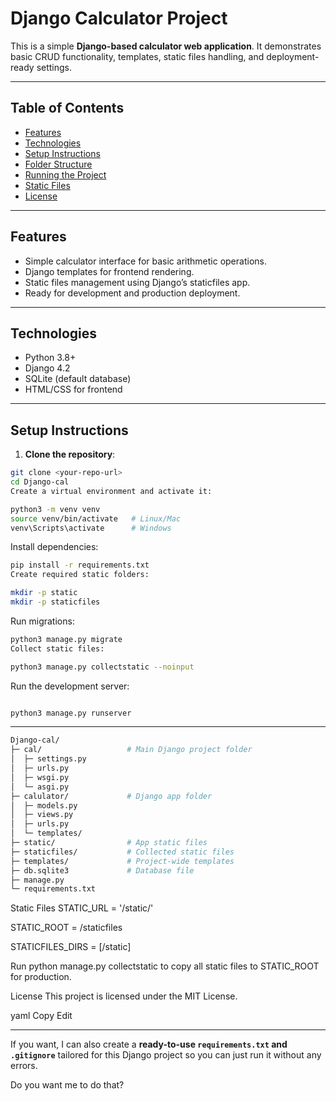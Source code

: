 # Django Calculator Project

This is a simple **Django-based calculator web application**. It demonstrates basic CRUD functionality, templates, static files handling, and deployment-ready settings.

---

## Table of Contents

- [Features](#features)
- [Technologies](#technologies)
- [Setup Instructions](#setup-instructions)
- [Folder Structure](#folder-structure)
- [Running the Project](#running-the-project)
- [Static Files](#static-files)
- [License](#license)

---

## Features

- Simple calculator interface for basic arithmetic operations.
- Django templates for frontend rendering.
- Static files management using Django’s staticfiles app.
- Ready for development and production deployment.

---

## Technologies

- Python 3.8+
- Django 4.2
- SQLite (default database)
- HTML/CSS for frontend

---

## Setup Instructions

1. **Clone the repository**:

```bash
git clone <your-repo-url>
cd Django-cal
Create a virtual environment and activate it:
```
``` bash
python3 -m venv venv
source venv/bin/activate   # Linux/Mac
venv\Scripts\activate      # Windows
```
Install dependencies:

``` bash
pip install -r requirements.txt
Create required static folders:
```
``` bash
mkdir -p static
mkdir -p staticfiles
```
Run migrations:

``` bash
python3 manage.py migrate
Collect static files:
```
```bash
python3 manage.py collectstatic --noinput
```
Run the development server:

```bash

python3 manage.py runserver
```
---
``` bash 
Django-cal/
├─ cal/                   # Main Django project folder
│  ├─ settings.py
│  ├─ urls.py
│  ├─ wsgi.py
│  └─ asgi.py
├─ calulator/             # Django app folder
│  ├─ models.py
│  ├─ views.py
│  ├─ urls.py
│  └─ templates/
├─ static/                # App static files
├─ staticfiles/           # Collected static files
├─ templates/             # Project-wide templates
├─ db.sqlite3             # Database file
├─ manage.py
└─ requirements.txt
```

Static Files
STATIC_URL = '/static/'

STATIC_ROOT = <project-root>/staticfiles

STATICFILES_DIRS = [<project-root>/static]

Run python manage.py collectstatic to copy all static files to STATIC_ROOT for production.

License
This project is licensed under the MIT License.

yaml
Copy
Edit

---

If you want, I can also create a **ready-to-use `requirements.txt` and `.gitignore`** tailored for this Django project so you can just run it without any errors.  

Do you want me to do that?
